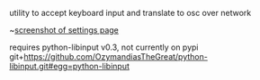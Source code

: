 utility to accept keyboard input and translate to osc over network

~[screenshot of settings page](img/screenshot.png)

requires python-libinput v0.3, not currently on pypi
git+https://github.com/OzymandiasTheGreat/python-libinput.git#egg=python-libinput